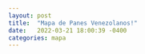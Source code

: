 ```yaml
---
layout: post
title:  "Mapa de Panes Venezolanos!"
date:   2022-03-21 18:00:39 -0400
categories: mapa
---
```



